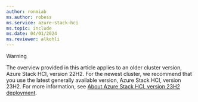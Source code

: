 ```yaml
---
author: ronmiab
ms.author: robess
ms.service: azure-stack-hci
ms.topic: include
ms.date: 04/01/2024
ms.reviewer: alkohli
---
```


> [!WARNING]
> The overview provided in this article applies to an older cluster version, Azure Stack HCI, version 22H2. For the newest cluster, we recommend that you use the latest generally available version, Azure Stack HCI, version 23H2. For more information, see [About Azure Stack HCI, version 23H2 deployment](../deploy/deployment-introduction.md).

